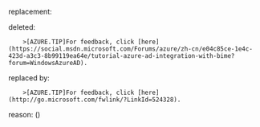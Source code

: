 replacement:

deleted:

		>[AZURE.TIP]For feedback, click [here](https://social.msdn.microsoft.com/Forums/azure/zh-cn/e04c85ce-1e4c-423d-a3c3-8b99119ea64e/tutorial-azure-ad-integration-with-bime?forum=WindowsAzureAD).

replaced by:

		>[AZURE.TIP]For feedback, click [here](http://go.microsoft.com/fwlink/?LinkId=524328).

reason: ()

